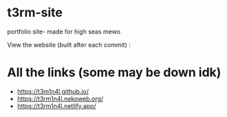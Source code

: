 # t3rm-site
portfolio site- made for high seas mewo

View the website (built after each commit) :


# All the links (some may be down idk)
* https://t3m1n4l.github.io/
* https://t3rm1n4l.nekoweb.org/
* https://t3rm1n4l.netlify.app/
